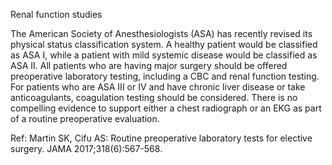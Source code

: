 Renal function studies

The American Society of Anesthesiologists (ASA) has recently revised its physical status classification system. A healthy patient would be classified as ASA I, while a patient with mild systemic disease would be classified as ASA II. All patients who are having major surgery should be offered preoperative laboratory testing, including a CBC and renal function testing. For patients who are ASA III or IV and have chronic liver disease or take anticoagulants, coagulation testing should be considered. There is no compelling evidence to support either a chest radiograph or an EKG as part of a routine preoperative evaluation.

Ref: Martin SK, Cifu AS: Routine preoperative laboratory tests for elective surgery. JAMA 2017;318(6):567-568.